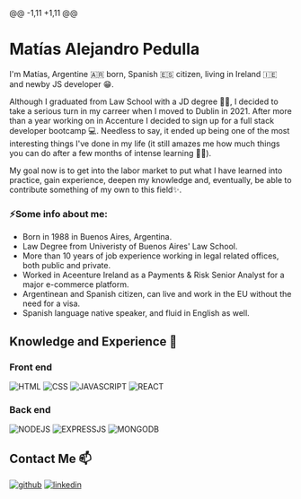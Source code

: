 @@ -1,11 +1,11 @@

# Matías Alejandro Pedulla

I'm Matías, Argentine 🇦🇷 born, Spanish 🇪🇸 citizen, living in Ireland 🇮🇪 and newby JS developer 😁.

Although I graduated from Law School with a JD degree 👨‍⚖️, I decided to take a serious turn in my carreer when I moved to Dublin in 2021. After more than a year working on in Accenture I decided to sign up for a full stack developer bootcamp 💻. Needless to say, it ended up being one of the most interesting things I've done in my life (it still amazes me how much things you can do after a few months of intense learning 👨‍🎓).

My goal now is to get into the labor market to put what I have learned into practice, gain experience, deepen my knowledge and, eventually, be able to contribute something of my own to this field✨.

### ⚡Some info about me:

- Born in 1988 in Buenos Aires, Argentina.
- Law Degree from Univeristy of Buenos Aires' Law School.
- More than 10 years of job experience working in legal related offices, both public and private.
- Worked in Aceenture Ireland as a Payments & Risk Senior Analyst for a major e-commerce platform.
- Argentinean and Spanish citizen, can live and work in the EU without the need for a visa.
- Spanish language native speaker, and fluid in English as well.

## Knowledge and Experience 🔭

### Front end

![HTML](https://img.shields.io/badge/HTML5-E34F26?style=for-the-badge&logo=html5&logoColor=white)
![CSS](https://img.shields.io/badge/CSS3-1572B6?style=for-the-badge&logo=css3&logoColor=white)
![JAVASCRIPT](https://img.shields.io/badge/JavaScript-323330?style=for-the-badge&logo=javascript&logoColor=F7DF1E)
![REACT](https://img.shields.io/badge/React-20232A?style=for-the-badge&logo=react&logoColor=61DAFB)

### Back end

![NODEJS](https://img.shields.io/badge/Node.js-43853D?style=for-the-badge&logo=node.js&logoColor=white)
![EXPRESSJS](https://img.shields.io/badge/Express.js-404D59?style=for-the-badge)
![MONGODB](https://img.shields.io/badge/MongoDB-4EA94B?style=for-the-badge&logo=mongodb&logoColor=white)

## Contact Me 📫

[![github](https://img.shields.io/static/v1?label=&message=github&color=171515&logo=github&logoColor=white&style=for-the-badge)](https://github.com/matias13588)
[![linkedin](https://img.shields.io/static/v1?label=&message=linkedin&color=0e76a8&logo=linkedin&logoColor=white&style=for-the-badge)](https://www.linkedin.com/in/matias-pedulla/)
